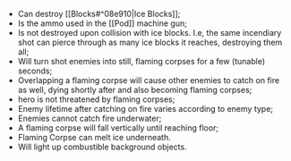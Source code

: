 - Can destroy [[Blocks#^08e910|Ice Blocks]];
- Is the ammo used in the [[Pod]] machine gun;
- Is not destroyed upon collision with ice blocks. I.e, the same incendiary shot can pierce through as many ice blocks it reaches, destroying them all;
- Will turn shot enemies into still, flaming corpses for a few (tunable) seconds;
 - Overlapping a flaming corpse will cause other enemies to catch on fire as well, dying shortly after and also becoming flaming corpses;
 - hero is not threatened by flaming corpses;
 - Enemy lifetime after catching on fire varies according to enemy type;
 - Enemies cannot catch fire underwater;
 - A flaming corpse will fall vertically until reaching floor;
 - Flaming Corpse can melt ice underneath.
- Will light up combustible background objects.
